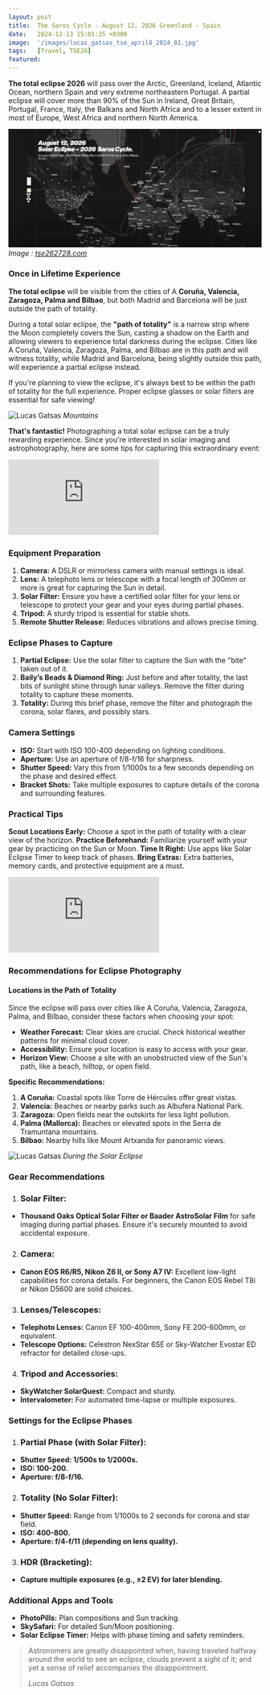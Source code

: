 ```yaml
---
layout: post
title:  The Saros Cycle - August 12, 2026 Greenland - Spain 
date:   2024-12-13 15:01:35 +0300
image:  '/images/lucas_gatsas_tse_april8_2024_01.jpg'
tags:   [Travel, TSE26]
featured:
---
```

<strong>The total eclipse 2026</strong> will pass over the Arctic, Greenland, Iceland, Atlantic Ocean, northern Spain and very extreme northeastern Portugal. A partial eclipse will cover more than 90% of the Sun in Ireland, Great Britain, Portugal, France, Italy, the Balkans and North Africa and to a lesser extent in most of Europe, West Africa and northern North America.

<div class="gallery-box">
  <div class="gallery">
    <img src="/images/tse-2026.png" alt="Lucas Gatsas">
  </div>
  <em>Image : <a href="https://tse262728.com" target="_blank">tse262728.com</a></em>
</div>

<h3>Once in Lifetime Experience</h3>
<strong>The total eclipse</strong>  will be visible from the cities of A <strong> Coruña, Valencia, Zaragoza, Palma and Bilbao</strong>, but both Madrid and Barcelona will be just outside the path of totality.

During a total solar eclipse, the <strong> "path of totality"</strong>  is a narrow strip where the Moon completely covers the Sun, casting a shadow on the Earth and allowing viewers to experience total darkness during the eclipse. Cities like A Coruña, Valencia, Zaragoza, Palma, and Bilbao are in this path and will witness totality, while Madrid and Barcelona, being slightly outside this path, will experience a partial eclipse instead.

If you're planning to view the eclipse, it's always best to be within the path of totality for the full experience. Proper eclipse glasses or solar filters are essential for safe viewing!

![Lucas Gatsas]({{site.baseurl}}/images/41.jpg)
*Mountains*

<strong> That's fantastic!</strong>  Photographing a total solar eclipse can be a truly rewarding experience. Since you're interested in solar imaging and astrophotography, here are some tips for capturing this extraordinary event: 

<p><iframe src="https://www.youtube.com/embed/XG1TmhQZuNw" frameborder="0" allowfullscreen></iframe></p>

<h3>Equipment Preparation</h3>

1. <strong>Camera:</strong>  A DSLR or mirrorless camera with manual settings is ideal.
2. <strong>Lens:</strong>  A telephoto lens or telescope with a focal length of 300mm or more is great for capturing the Sun in detail.
3. <strong>Solar Filter:</strong>  Ensure you have a certified solar filter for your lens or telescope to protect your gear and your eyes during partial phases.
4. <strong>Tripod:</strong>  A sturdy tripod is essential for stable shots.
5. <strong>Remote Shutter Release:</strong>  Reduces vibrations and allows precise timing.

<h3>Eclipse Phases to Capture</h3>

1. <strong>Partial Eclipse:</strong>  Use the solar filter to capture the Sun with the "bite" taken out of it.
2. <strong>Baily’s Beads & Diamond Ring:</strong>  Just before and after totality, the last bits of sunlight shine through lunar valleys. Remove the filter during totality to capture these moments.
3. <strong>Totality:</strong>  During this brief phase, remove the filter and photograph the corona, solar flares, and possibly stars.


<h3>Camera Settings</h3>

* <strong>ISO:</strong>  Start with ISO 100-400 depending on lighting conditions.
* <strong>Aperture:</strong>  Use an aperture of f/8-f/16 for sharpness.
* <strong>Shutter Speed:</strong>  Vary this from 1/1000s to a few seconds depending on the phase and desired effect.
* <strong>Bracket Shots:</strong>  Take multiple exposures to capture details of the corona and surrounding features.

<h3>Practical Tips</h3>

<strong>Scout Locations Early:</strong> Choose a spot in the path of totality with a clear view of the horizon.
<strong>Practice Beforehand:</strong> Familiarize yourself with your gear by practicing on the Sun or Moon.
<strong>Time It Right:</strong> Use apps like Solar Eclipse Timer to keep track of phases.
<strong>Bring Extras:</strong> Extra batteries, memory cards, and protective equipment are a must.


<p><iframe src="https://www.youtube.com/embed/7thb0CU52jI" frameborder="0" allowfullscreen></iframe></p>

<h3>Recommendations for Eclipse Photography</h3>

<h4>Locations in the Path of Totality</h4>
Since the eclipse will pass over cities like A Coruña, Valencia, Zaragoza, Palma, and Bilbao, consider these factors when choosing your spot:

* <strong>Weather Forecast:</strong> Clear skies are crucial. Check historical weather patterns for minimal cloud cover.
* <strong>Accessibility:</strong> Ensure your location is easy to access with your gear.
* <strong>Horizon View:</strong> Choose a site with an unobstructed view of the Sun's path, like a beach, hilltop, or open field.

<strong>Specific Recommendations:</strong>

1. <strong>A Coruña:</strong> Coastal spots like Torre de Hércules offer great vistas.
2. <strong>Valencia:</strong> Beaches or nearby parks such as Albufera National Park.
3. <strong>Zaragoza:</strong> Open fields near the outskirts for less light pollution.
4. <strong>Palma (Mallorca):</strong> Beaches or elevated spots in the Serra de Tramuntana mountains.
5. <strong>Bilbao:</strong> Nearby hills like Mount Artxanda for panoramic views.


![Lucas Gatsas]({{site.baseurl}}/images/total-solar-eclipse-sequence.jpg)
*During the Solar Eclipse*

<h3><strong>Gear Recommendations</strong></h3>

1. <h3>Solar Filter:</h3>

* <strong>Thousand Oaks Optical Solar Filter or Baader AstroSolar Film</strong> for safe imaging during partial phases.
Ensure it's securely mounted to avoid accidental exposure.

2. <h3>Camera:</h3>

* <strong>Canon EOS R6/R5, Nikon Z6 II, or Sony A7 IV:</strong> Excellent low-light capabilities for corona details.
For beginners, the Canon EOS Rebel T8i or Nikon D5600 are solid choices.

3. <h3>Lenses/Telescopes:</h3>

* <strong>Telephoto Lenses:</strong> Canon EF 100-400mm, Sony FE 200-600mm, or equivalent.
* <strong>Telescope Options:</strong> Celestron NexStar 6SE or Sky-Watcher Evostar ED refractor for detailed close-ups.


4. <h3>Tripod and Accessories:</h3>

* <strong>SkyWatcher SolarQuest:</strong> Compact and sturdy.
* <strong>Intervalometer:</strong> For automated time-lapse or multiple exposures.


<h3><strong>Settings for the Eclipse Phases</strong></h3>

1. <h3>Partial Phase (with Solar Filter):</h3>

* <strong>Shutter Speed: 1/500s to 1/2000s.</strong>
* <strong>ISO: 100-200.</strong>
* <strong>Aperture: f/8-f/16.</strong>

2. <h3>Totality (No Solar Filter):</h3>

* <strong>Shutter Speed:</strong> Range from 1/1000s to 2 seconds for corona and star field.
* <strong>ISO: 400-800.</strong>
* <strong>Aperture: f/4-f/11 (depending on lens quality).</strong>


3. <h3>HDR (Bracketing):</h3>

* <strong>Capture multiple exposures (e.g., ±2 EV) for later blending.</strong>


<h3><strong>Additional Apps and Tools</strong></h3>

* <strong>PhotoPills:</strong>  Plan compositions and Sun tracking.
* <strong>SkySafari:</strong>  For detailed Sun/Moon positioning.
* <strong>Solar Eclipse Timer:</strong>  Helps with phase timing and safety reminders.


> Astronomers are greatly disappointed when, having traveled halfway around the world to see an eclipse, clouds prevent a sight of it; and yet a sense of relief accompanies the disappointment.
>
> <cite>Lucas Gatsas</cite>

